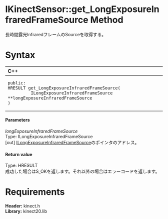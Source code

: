 IKinectSensor::get\_LongExposureInfraredFrameSource Method  
==========================================================  

長時間露光InfraredフレームのSourceを取得する。 <span id="syntaxSection"></span>

Syntax  
======  

<table>
<colgroup>
<col width="100%" />
</colgroup>
<thead>
<tr class="header">
<th align="left">C++</th>
</tr>
</thead>
<tbody>
<tr class="odd">
<td align="left"><pre><code>public:  
HRESULT get_LongExposureInfraredFrameSource(  
         ILongExposureInfraredFrameSource **longExposureInfraredFrameSource  
)</code></pre></td>
</tr>
</tbody>
</table>

<span id="ID4EG"></span>
#### Parameters  

*longExposureInfraredFrameSource*    
Type: ILongExposureInfraredFrameSource  
[out] [ILongExposureInfraredFrameSource](../../ILongExposureInfraredFrameSource.md)のポインタのアドレス。  

<span id="ID4EP"></span>
#### Return value  

Type: HRESULT  
成功した場合はS\_OKを返します。それ以外の場合はエラーコードを返します。  

<span id="requirements"></span>

Requirements  
============  

**Header:** kinect.h  
**Library:** kinect20.lib  



<!--Please do not edit the data in the comment block below.-->
<!--
TOCTitle : get_LongExposureInfraredFrameSource Method
RLTitle : IKinectSensor::get_LongExposureInfraredFrameSource Method
KeywordK : get_LongExposureInfraredFrameSource method
KeywordK : IKinectSensor::get_LongExposureInfraredFrameSource method
KeywordF : IKinectSensor::get_LongExposureInfraredFrameSource
KeywordF : get_LongExposureInfraredFrameSource
KeywordF : Microsoft.Kinect.kinect.IKinectSensor.get_LongExposureInfraredFrameSource(ILongExposureInfraredFrameSource@)
KeywordA : M:Microsoft.Kinect.kinect.IKinectSensor.get_LongExposureInfraredFrameSource(ILongExposureInfraredFrameSource@)
AssetID : M:Microsoft.Kinect.kinect.IKinectSensor.get_LongExposureInfraredFrameSource(ILongExposureInfraredFrameSource@)
Locale : en-us
CommunityContent : 1
APIType : Managed
APILocation : 
APIName : Microsoft.Kinect.kinect.IKinectSensor::get_LongExposureInfraredFrameSource
TargetOS : Windows
TopicType : kbSyntax
DevLang : C++
DocSet : K4Wv2
ProjType : K4Wv2Proj
Technology : Kinect for Windows
Product : Kinect for Windows SDK v2
productversion : 20
-->
